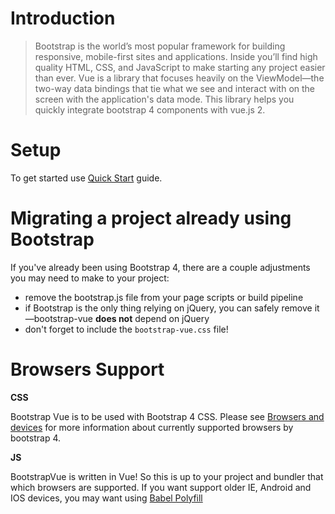# Introduction

> Bootstrap is the world’s most popular framework for building responsive, mobile-first sites and applications. Inside you’ll find high quality HTML, CSS, and JavaScript to make starting any project easier than ever. Vue is a library that focuses heavily on the ViewModel—the two-way data bindings that tie what we see and interact with on the screen with the application's data mode. 
This library helps you quickly integrate bootstrap 4 components with vue.js 2.

# Setup
To get started use [Quick Start](/docs/setup) guide.
 

# Migrating a project already using Bootstrap
If you've already been using Bootstrap 4, there are a couple adjustments you may need to make to your project:
 
- remove the bootstrap.js file from your page scripts or build pipeline
- if Bootstrap is the only thing relying on jQuery, you can safely remove it—bootstrap-vue **does not** depend on jQuery
- don't forget to include the `bootstrap-vue.css` file!

# Browsers Support

**CSS**

Bootstrap Vue is to be used with Bootstrap 4 CSS.
Please see [Browsers and devices](https://v4-alpha.getbootstrap.com/getting-started/browsers-devices)
for more information about currently supported browsers by bootstrap 4. 

**JS**

BootstrapVue is written in Vue! So this is up to your project and bundler that which browsers are supported.
If you want support older IE, Android and IOS devices, you may want using [Babel Polyfill](https://babeljs.io/docs/usage/polyfill)
